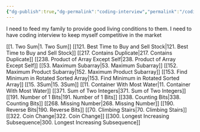 ```yaml
---
{"dg-publish":true,"dg-permalink":"coding-interview","permalink":"/coding-interview/"}
---
```


I need to feed my family to provide good living conditions to them. I need to have coding interview to keep myself competitive in the market

[[1. Two Sum\|1. Two Sum]]
[[121. Best Time to Buy and Sell Stock\|121. Best Time to Buy and Sell Stock]]
[[217. Contains Duplicate\|217. Contains Duplicate]]
[[238. Product of Array Except Self\|238. Product of Array Except Self]]
[[53. Maximum Subarray\|53. Maximum Subarray]]
[[152. Maximum Product Subarray\|152. Maximum Product Subarray]]
[[153. Find Minimum in Rotated Sorted Array\|153. Find Minimum in Rotated Sorted Array]]
[[15. 3Sum\|15. 3Sum]]
[[11. Container With Most Water\|11. Container With Most Water]]
[[371. Sum of Two Integers\|371. Sum of Two Integers]]
[[191. Number of 1 Bits\|191. Number of 1 Bits]]
[[338. Counting Bits\|338. Counting Bits]]
[[268. Missing Number\|268. Missing Number]]
[[190. Reverse Bits\|190. Reverse Bits]]
[[70. Climbing Stairs\|70. Climbing Stairs]]
[[322. Coin Change\|322. Coin Change]]
[[300. Longest Increasing Subsequence\|300. Longest Increasing Subsequence]]